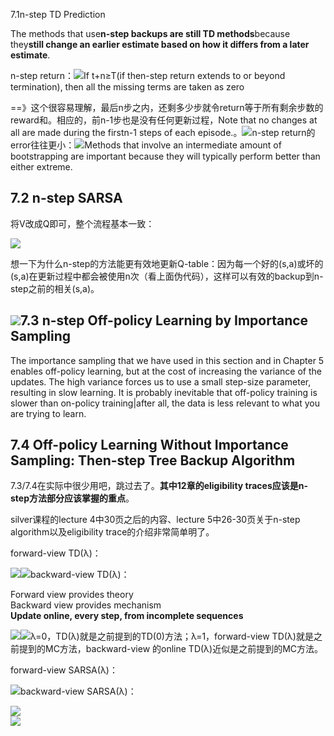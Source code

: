 7.1n-step TD Prediction

The methods that use**n-step backups are still TD methods**because they**still change an earlier estimate based on how it differs from a later estimate**.

n-step return：![](/assets/multi-steps-bootstraping1.png)If t+n≥T\(if then-step return extends to or beyond termination\), then all the missing terms are taken as zero

==》这个很容易理解，最后n步之内，还剩多少步就令return等于所有剩余步数的reward和。相应的，前n-1步也是没有任何更新过程，Note that no changes at all are made during the firstn-1 steps of each episode.。![](/assets/multi-bootstraping2.png)n-step return的error往往更小：![](/assets/multi-bt1.png)Methods that involve an intermediate amount of bootstrapping are important because they will typically perform better than either extreme.

## 7.2 n-step SARSA

将V改成Q即可，整个流程基本一致：

![](/assets/multi-bt2.png)

想一下为什么n-step的方法能更有效地更新Q-table：因为每一个好的\(s,a\)或坏的\(s,a\)在更新过程中都会被使用n次（看上面伪代码），这样可以有效的backup到n-step之前的相关\(s,a\)。

## ![](/assets/multi-bt3.png)7.3 n-step Off-policy Learning by Importance Sampling

The importance sampling that we have used in this section and in Chapter 5 enables off-policy learning, but at the cost of increasing the variance of the updates. The high variance forces us to use a small step-size parameter, resulting in slow learning. It is probably inevitable that off-policy training is slower than on-policy training\|after all, the data is less relevant to what you are trying to learn.

## 7.4 Off-policy Learning Without Importance Sampling: Then-step Tree Backup Algorithm 

7.3/7.4在实际中很少用吧，跳过去了。**其中12章的eligibility traces应该是n-step方法部分应该掌握的重点**。

silver课程的lecture 4中30页之后的内容、lecture 5中26-30页关于n-step algorithm以及eligibility trace的介绍非常简单明了。

forward-view TD\(λ\)：

![](/assets/multi-bt5.png)![](/assets/multi-bt7.png)backward-view TD\(λ\)：

Forward view provides theory  
Backward view provides mechanism  
**Update online, every step, from incomplete sequences**

![](/assets/multi-bt8.png)![](/assets/multi-bt9.png)λ=0，TD\(λ\)就是之前提到的TD\(0\)方法；λ=1，forward-view TD\(λ\)就是之前提到的MC方法，backward-view 的online TD\(λ\)近似是之前提到的MC方法。

forward-view SARSA\(λ\)：

![](/assets/multi-bt10.png)backward-view SARSA\(λ\)：

![](/assets/multi-bt11.png)  
![](/assets/multi-bt12.png)

